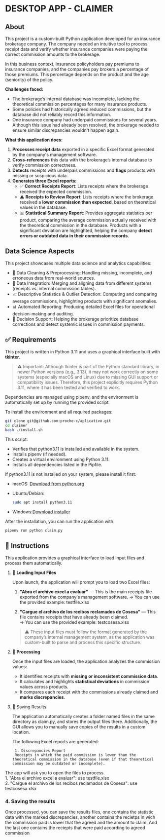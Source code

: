 # DESKTOP APP - CLAIMER

## About

This project is a custom-built Python application developed for an insurance brokerage company. The company needed an intuitive tool to process receipt data and verify whether insurance companies were paying the correct commission amounts to the brokerage.

In this business context, insurance policyholders pay premiums to insurance companies, and the companies pay brokers a percentage of those premiums. This percentage depends on the product and the age (seniority) of the policy. 

**Challenges faced:**  
- The brokerage’s internal database was incomplete, lacking the theoretical commission percentages for many insurance products.
- Some policies had historically agreed reduced commissions, but the database did not reliably record this information.
- One insurance company had underpaid commissions for several years. Although this issue had already been resolved, the brokerage needed to ensure similar discrepancies wouldn't happen again.

**What this application does:**  
1. **Processes receipt data** exported in a specific Excel format generated by the company's management software.  
2. **Cross-references** this data with the brokerage’s internal database to verify commission correctness.  
3. **Detects** receipts with underpais commissions and **flags** products with missing or suspicious data.  
4. **Generates three Excel reports:**
   - ✅ **Correct Receipts Report**: Lists receipts where the brokerage received the expected commission.  
   - ⚠️ **Receipts to Review Report**: Lists receipts where the brokerage received a **lower commission than expected**, based on theoretical values in the database.
   - 📊 **Statistical Summary Report**: Provides aggregate statistics per product, comparing the average commission actually received with the theoretical commission in the database. Products with a significant deviation are highlighted, helping the company **detect errors or outdated data in their commission records**.

## Data Science Aspects  

This project showcases multiple data science and analytics capabilities:  
- 🧹 Data Cleaning & Preprocessing: Handling missing, incomplete, and erroneous data from real-world sources.
- 🔀 Data Integration: Merging and aligning data from different systems (receipts vs. internal commission tables).
- 📈 Descriptive Statistics & Outlier Detection: Computing and comparing average commissions, highlighting products with significant anomalies.
- 📊 Automated Reporting: Producing detailed Excel files for operational decision-making and auditing.
- 🧠 Decision Support: Helping the brokerage prioritize database corrections and detect systemic issues in commission payments.  

## ✅ Requirements 

This project is written in Python 3.11 and uses a graphical interface built with **tkinter**.  

> ⚠️ Important: Although tkinter is part of the Python standard library, in newer Python versions (e.g., 3.13), it may not work correctly on some systems (especially macOS and Linux) due to missing GUI support or compatibility issues. Therefore, this project explicitly requires Python 3.11, where it has been tested and verified to work.

Dependencies are managed using pipenv, and the environment is automatically set up by running the provided script.

To install the environment and all required packages: 

```bash
git clone git@github.com:proche-c/aplicativo.git
cd claimer
bash ./install.sh
```

This script:

- Verifies that python3.11 is installed and available in the system.
- Installs pipenv (if needed).
- Creates a virtual environment using Python 3.11.
- Installs all dependencies listed in the Pipfile.

If python3.11 is not installed on your system, please install it first:
- macOS: [Download from python.org](https://www.python.org/downloads/mac-osx/)
- Ubuntu/Debian:

  ```bash
  sudo apt install python3.11
  ```
- Windows:[Download installer](https://www.python.org/downloads/windows/)

After the installation, you can run the application with:  

```bash
pipenv run python claim.py
``` 

## 📝 Instructions  

This application provides a graphical interface to load input files and process them automatically.  

1. 📂 **Loading Input Files**

	Upon launch, the application will prompt you to load two Excel files:

   	1. **"Abra el archivo excel a evaluar"** — This is the main receipts file exported from the company's management software.
      	→ You can use the provided example: testfile.xlsx  

  	2. **"Cargue el archivo de los recibos reclamados de Cosesa"** — This file contains receipts that have already been claimed.  
	→ You can use the provided example: testcosesa.xlsx

	> ⚠️ These input files must follow the format generated by the company’s internal management system, as the application was custom-built to parse and process this specific structure.

2. 🧮 **Processing**

	Once the input files are loaded, the application analyzes the commission values:  

	- It identifies receipts with **missing or inconsistent commission data**.  
	- It calculates and highlights **statistical deviations** in commission values across products.
 	- It compares each receipt with the commissions already claimed and **marks discrepancies**.

3. 💾 Saving Results

	The application automatically creates a folder named files in the same directory as claim.py, and stores the output files there. Additionally, the GUI allows you to manually save copies of the results in a custom 	location.

	The following Excel reports are generated:

		1. Discrepancies Report
		Receipts in which the paid commission is lower than the theoretical commission in the database (even if that theoretical commission may be outdated or incomplete).
   
      

The app will ask you to open the files to process. <br>
	1. "Abra el archivo excel a evaluar": use testfile.xlsx <br>
 	2. "Cargue el archivo de los recibos reclamados de Cosesa": use testcosesa.xlsx
### 4. Saving the results
Once processed, you can save the results files, one contains the statistic data with the marked discrepancies, another contains the recietps in wich the commission paid is lower that the agreed and the amount to claim. And the last one contains the reciepts that were paid according to agreed commission


